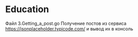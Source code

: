 # Education
Файл 3.Getting_a_post.go 
Получение постов из сервиса https://jsonplaceholder.typicode.com/  и вывод их в консоль
